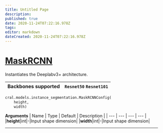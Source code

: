 ```yaml
---
title: Untitled Page
description: 
published: true
date: 2020-11-24T07:22:16.978Z
tags: 
editor: markdown
dateCreated: 2020-11-24T07:22:16.978Z
---
```


# [MaskRCNN](https://arxiv.org/pdf/1802.02611.pdf)
Instantiates the Deeplabv3+ architecture. 

| Backbones supported | `Resnet50` `Resnet101` |
| -- | --| 

```py
cral.models.instance_segmentation.MaskRCNNConfig(
    height, 
    width)
```
**Arguments**
| Name                  | Type        | Default     | Description                            |
| --- | --- | --- | --- |
|**height**|int|-|Input shape dimension|
|**width**|int|-|Input shape dimension|


---


